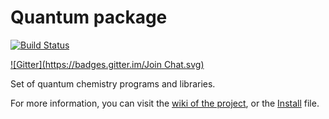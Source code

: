 Quantum package
===============
[![Build Status](https://travis-ci.org/LCPQ/quantum_package.svg?branch=master)](https://travis-ci.org/LCPQ/quantum_package)

[![Gitter](https://badges.gitter.im/Join Chat.svg)](https://gitter.im/LCPQ/quantum_package?utm_source=badge&utm_medium=badge&utm_campaign=pr-badge&utm_content=badge)


Set of quantum chemistry programs and libraries.

For more information, you can visit the [wiki of the project](http://github.com/LCPQ/quantum_package/wiki>), or the [Install](INSTALL.md) file.
